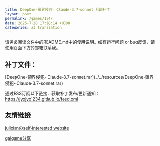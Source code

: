 ```yaml
---
title: DeepOne-領界侵犯- Claude-3.7-sonnet 机翻补丁
layout: post
permalink: /games/174/
date: 2025-7-28 17:18:14 +0800
categories: AI translation
---
```



请务必阅读文件中的README.md中的使用说明。如有运行问题 or bug反馈，请使用页面下方的邮箱联系我。



## 补丁文件：

[DeepOne-領界侵犯- Claude-3.7-sonnet.rar](../../resources/DeepOne-領界侵犯- Claude-3.7-sonnet.rar)

 

通过RSS订阅以下链接，获取补丁发布/更新通知：https://jyxjyx1234.github.io/feed.xml

## 友情链接

[julixianのself-interested website](https://julixian-siw.worldsystem.top/) 

[galgame分享](https://t.me/galgpt)